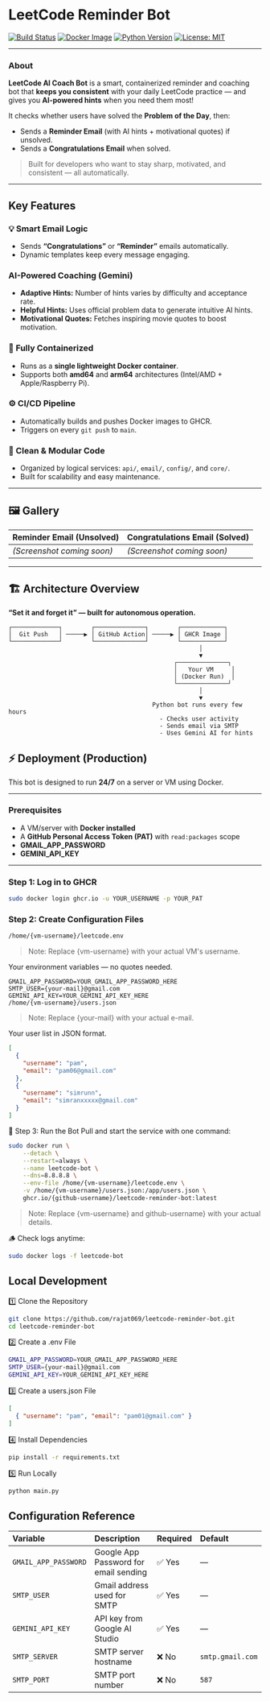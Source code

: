# LeetCode Reminder Bot

[![Build Status](https://github.com/rajat069/leetcode-reminder-bot/actions/workflows/build-image.yml/badge.svg)](https://github.com/rajat069/leetcode-reminder-bot/actions/workflows/build-image.yml)
[![Docker Image](https://img.shields.io/badge/ghcr.io-rajat069%2Fleetcode--reminder--bot-blue?logo=docker)](https://github.com/orgs/Rajat069/packages?repo_name=leetcode-reminder-bot)
[![Python Version](https://img.shields.io/badge/python-3.10-blue?logo=python)](https://www.python.org/)
[![License: MIT](https://img.shields.io/badge/License-MIT-yellow.svg)](https://opensource.org/licenses/MIT)

---

### About

**LeetCode AI Coach Bot** is a smart, containerized reminder and coaching bot that **keeps you consistent** with your daily LeetCode practice — and gives you **AI-powered hints** when you need them most!

It checks whether users have solved the **Problem of the Day**, then:
- Sends a **Reminder Email** (with AI hints + motivational quotes) if unsolved.
- Sends a **Congratulations Email** when solved.

> Built for developers who want to stay sharp, motivated, and consistent — all automatically.

---

## Key Features

### 💡 Smart Email Logic
- Sends **“Congratulations”** or **“Reminder”** emails automatically.
- Dynamic templates keep every message engaging.

###  AI-Powered Coaching (Gemini)
- **Adaptive Hints:** Number of hints varies by difficulty and acceptance rate.  
- **Helpful Hints:** Uses official problem data to generate intuitive AI hints.  
- **Motivational Quotes:** Fetches inspiring movie quotes to boost motivation.

### 🐳 Fully Containerized
- Runs as a **single lightweight Docker container**.  
- Supports both **amd64** and **arm64** architectures (Intel/AMD + Apple/Raspberry Pi).

### ⚙️ CI/CD Pipeline
- Automatically builds and pushes Docker images to GHCR.  
- Triggers on every `git push` to `main`.

### 🧱 Clean & Modular Code
- Organized by logical services: `api/`, `email/`, `config/`, and `core/`.  
- Built for scalability and easy maintenance.

---

## 🖼️ Gallery

| Reminder Email (Unsolved) | Congratulations Email (Solved) |
|----------------------------|--------------------------------|
| *(Screenshot coming soon)* | *(Screenshot coming soon)* |

---

## 🏗️ Architecture Overview

**“Set it and forget it” — built for autonomous operation.**

```text
┌─────────────┐        ┌──────────────┐        ┌────────────┐
│  Git Push   │ ─────▶ │ GitHub Action│ ─────▶ │ GHCR Image │
└─────────────┘        └──────────────┘        └────────────┘
                                                     │
                                                     ▼
                                              ┌──────────────┐
                                              │   Your VM     │
                                              │ (Docker Run)  │
                                              └──────────────┘
                                                     │
                                                     ▼
                                        Python bot runs every few hours
                                          - Checks user activity
                                          - Sends email via SMTP
                                          - Uses Gemini AI for hints
```
## ⚡ Deployment (Production)

This bot is designed to run **24/7** on a server or VM using Docker.

---

### Prerequisites

- A VM/server with **Docker installed**
- A **GitHub Personal Access Token (PAT)** with `read:packages` scope
- **GMAIL_APP_PASSWORD**
- **GEMINI_API_KEY**

---
### Step 1: Log in to GHCR

```bash
sudo docker login ghcr.io -u YOUR_USERNAME -p YOUR_PAT
``` 
### Step 2: Create Configuration Files
```bash
/home/{vm-username}/leetcode.env
```
> Note: Replace {vm-username} with your actual VM's username.

Your environment variables — no quotes needed.
```
GMAIL_APP_PASSWORD=YOUR_GMAIL_APP_PASSWORD_HERE
SMTP_USER={your-mail}@gmail.com
GEMINI_API_KEY=YOUR_GEMINI_API_KEY_HERE
/home/{vm-username}/users.json
```
>Note: Replace {your-mail} with your actual e-mail.

Your user list in JSON format.
```json
[
  {
    "username": "pam",
    "email": "pam06@gmail.com"
  },
  {
    "username": "simrunn",
    "email": "simranxxxxx@gmail.com"
  }
]
```
🧠 Step 3: Run the Bot
Pull and start the service with one command:
```bash
sudo docker run \
    --detach \
    --restart=always \
    --name leetcode-bot \
    --dns=8.8.8.8 \
    --env-file /home/{vm-username}/leetcode.env \
    -v /home/{vm-username}/users.json:/app/users.json \
    ghcr.io/{github-username}/leetcode-reminder-bot:latest
```
> Note: Replace {vm-username} and github-username} with your actual details.

🪵 Check logs anytime:
```bash
sudo docker logs -f leetcode-bot
```
## Local Development

1️⃣ Clone the Repository
```bash
git clone https://github.com/rajat069/leetcode-reminder-bot.git
cd leetcode-reminder-bot
```
2️⃣ Create a .env File
```bash
GMAIL_APP_PASSWORD=YOUR_GMAIL_APP_PASSWORD_HERE
SMTP_USER={your-mail}@gmail.com
GEMINI_API_KEY=YOUR_GEMINI_API_KEY_HERE
```
3️⃣ Create a users.json File
```json
[
  { "username": "pam", "email": "pam01@gmail.com" }
]
```
4️⃣ Install Dependencies
``` bash
pip install -r requirements.txt
```
5️⃣ Run Locally
``` bash
python main.py
```
## Configuration Reference

| Variable | Description | Required | Default |
| :--- | :--- | :--- | :--- |
| `GMAIL_APP_PASSWORD` | Google App Password for email sending | ✅ Yes | — |
| `SMTP_USER` | Gmail address used for SMTP | ✅ Yes | — |
| `GEMINI_API_KEY` | API key from Google AI Studio | ✅ Yes | — |
| `SMTP_SERVER` | SMTP server hostname | ❌ No | `smtp.gmail.com` |
| `SMTP_PORT` | SMTP port number | ❌ No | `587` |
